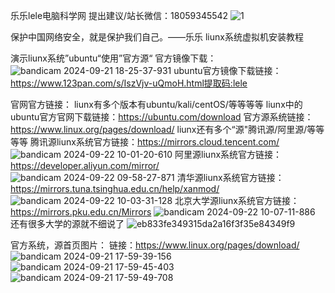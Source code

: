 乐乐lele电脑科学网
提出建议/站长微信：18059345542
![1](https://github.com/user-attachments/assets/b0479de3-a54e-40e0-a133-444ffd3b0855)

保护中国网络安全，就是保护我们自己。——乐乐
liunx系统虚拟机安装教程

演示liunx系统”ubuntu“使用”官方源“
官方镜像下载：
![bandicam 2024-09-21 18-25-37-931](https://github.com/user-attachments/assets/a277b12b-a6df-444f-8b3c-edd09a6822fe)
ubuntu官方镜像下载链接：
https://www.123pan.com/s/IszVjv-uQmoH.html提取码:lele

官网官方链接：
liunx有多个版本有ubuntu/kali/centOS/等等等等
liunx中的ubuntu官方官网下载链接：https://ubuntu.com/download
官方源系统链接：
https://www.linux.org/pages/download/
liunx还有多个“源"腾讯源/阿里源/等等等等
腾讯源liunx系统官方链接：https://mirrors.cloud.tencent.com/
![bandicam 2024-09-22 10-01-20-610](https://github.com/user-attachments/assets/2cdf7f9f-1b2d-407d-8e70-79300f01ffe6)
阿里源liunx系统官方链接：https://developer.aliyun.com/mirror/
![bandicam 2024-09-22 09-58-27-871](https://github.com/user-attachments/assets/41b344e7-d1ad-4f5f-9ba2-fe9cc817c8aa)
清华源liunx系统官方链接：
https://mirrors.tuna.tsinghua.edu.cn/help/xanmod/
![bandicam 2024-09-22 10-03-31-128](https://github.com/user-attachments/assets/6aae864e-d9cf-430a-918d-cbc78cf4190d)
北京大学源liunx系统官方链接：
https://mirrors.pku.edu.cn/Mirrors
![bandicam 2024-09-22 10-07-11-886](https://github.com/user-attachments/assets/e1494fe4-51ec-44ae-9147-9edb4f8b2ce4)
还有很多大学的源就不细说了
![eb833fe349315da2a16f3f35e84349f9](https://github.com/user-attachments/assets/aa3edf96-e446-4b53-90a5-7bb6ac1a6622)

官方系统，源首页图片：
链接：https://www.linux.org/pages/download/
![bandicam 2024-09-21 17-59-39-156](https://github.com/user-attachments/assets/7dba5daf-96b5-49bf-a5d8-36e91620db63)
![bandicam 2024-09-21 17-59-45-403](https://github.com/user-attachments/assets/8c83f657-426d-4b9e-9ac3-7de344e18ba2)
![bandicam 2024-09-21 17-59-49-708](https://github.com/user-attachments/assets/96524fea-2610-4751-acd5-6eddd71b5795)
